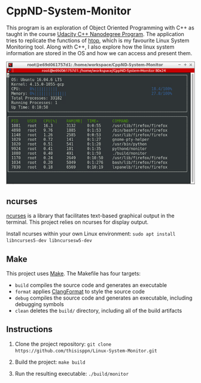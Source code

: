# CppND-System-Monitor

This program is an exploration of Object Oriented Programming with C++ as taught in the course [Udacity C++ Nanodegree Program](https://www.udacity.com/course/c-plus-plus-nanodegree--nd213).
The application tries to replicate the functions of [htop](https://github.com/hishamhm/htop), which is my favourite Linux System Monitoring tool. Along with C++, I also explore how the linux
system information are stored in the OS and how we can access and present them. 

![System Monitor](images/monitor.png)

## ncurses
[ncurses](https://www.gnu.org/software/ncurses/) is a library that facilitates text-based graphical output in the terminal. This project relies on ncurses for display output.

Install ncurses within your own Linux environment: `sudo apt install libncurses5-dev libncursesw5-dev`

## Make
This project uses [Make](https://www.gnu.org/software/make/). The Makefile has four targets:
* `build` compiles the source code and generates an executable
* `format` applies [ClangFormat](https://clang.llvm.org/docs/ClangFormat.html) to style the source code
* `debug` compiles the source code and generates an executable, including debugging symbols
* `clean` deletes the `build/` directory, including all of the build artifacts

## Instructions

1. Clone the project repository: `git clone https://github.com/thisisppn/Linux-System-Monitor.git`

2. Build the project: `make build`

3. Run the resulting executable: `./build/monitor`
